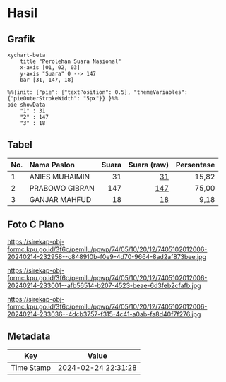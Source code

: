 # Hasil

## Grafik

```mermaid
xychart-beta
    title "Perolehan Suara Nasional"
    x-axis [01, 02, 03]
    y-axis "Suara" 0 --> 147
    bar [31, 147, 18]
```

```mermaid
%%{init: {"pie": {"textPosition": 0.5}, "themeVariables": {"pieOuterStrokeWidth": "5px"}} }%%
pie showData
    "1" : 31
    "2" : 147
    "3" : 18
```

## Tabel

| No. | Nama Paslon    | Suara | Suara (raw) | Persentase |
|:--- |:-------------- | -----:| -----------:| ----------:|
| 1   | ANIES MUHAIMIN | 31    | [31][p-1]   | 15,82      |
| 2   | PRABOWO GIBRAN | 147   | [147][p-2]  | 75,00      |
| 3   | GANJAR MAHFUD  | 18    | [18][p-3]   | 9,18       |


[p-1]: https://github.com/gigit-pemilu/pemilu-2024/blob/main/pilpres/hitung-suara/sub/74-sulawesi-tenggara/sub/05-konawe-selatan/sub/10-moramo/sub/2012-marga-citta/sub/006-tps/sub/paslon-1.txt
[p-2]: https://github.com/gigit-pemilu/pemilu-2024/blob/main/pilpres/hitung-suara/sub/74-sulawesi-tenggara/sub/05-konawe-selatan/sub/10-moramo/sub/2012-marga-citta/sub/006-tps/sub/paslon-2.txt
[p-3]: https://github.com/gigit-pemilu/pemilu-2024/blob/main/pilpres/hitung-suara/sub/74-sulawesi-tenggara/sub/05-konawe-selatan/sub/10-moramo/sub/2012-marga-citta/sub/006-tps/sub/paslon-3.txt

## Foto C Plano

https://sirekap-obj-formc.kpu.go.id/3f6c/pemilu/ppwp/74/05/10/20/12/7405102012006-20240214-232958--c848910b-f0e9-4d70-9664-8ad2af873bee.jpg

https://sirekap-obj-formc.kpu.go.id/3f6c/pemilu/ppwp/74/05/10/20/12/7405102012006-20240214-233001--afb56514-b207-4523-beae-6d3feb2cfafb.jpg

https://sirekap-obj-formc.kpu.go.id/3f6c/pemilu/ppwp/74/05/10/20/12/7405102012006-20240214-233036--4dcb3757-f315-4c41-a0ab-fa8d40f7f276.jpg


## Metadata

| Key        | Value               |
| ---------- | ------------------- |
| Time Stamp | 2024-02-24 22:31:28 |



